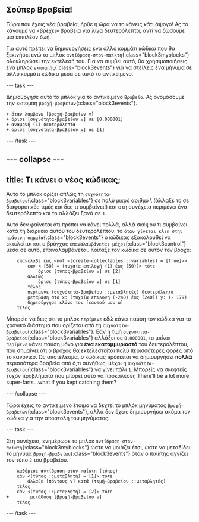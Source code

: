 ## Σούπερ Βραβεία!

Τώρα που έχεις νέα βραβεία, ήρθε η ώρα να το κάνεις κάτι άψογο! Ας το κάνουμε να «βρέχει» βραβεία για λίγα δευτερόλεπτα, αντί να δώσουμε μια επιπλέον ζωή.

Για αυτό πρέπει να δημιουργήσεις ένα άλλο κομμάτι κώδικα που θα ξεκινήσει ενώ το μπλοκ `αντίδραση-στον-παίκτη`{:class="block3myblocks"} ολοκληρώσει την εκτέλεσή του. Για να συμβεί αυτό, θα χρησιμοποιήσεις ένα μπλοκ `εκπομπής`{:class="block3events"} για να στείλεις ένα μήνυμα σε άλλο κομμάτι κώδικα μέσα σε αυτό το αντικείμενο.

--- task ---

Δημιούργησε αυτό το μπλοκ για το αντικείμενο `Βραβείο`. Ας ονομάσουμε την εκπομπή `βροχή-βραβείων`{:class="block3events"}.

```blocks3
+ όταν λαμβάνω [βροχή-βραβείων v]
+ όρισε [συχνότητα-βραβείου v] σε [0.000001]
+ αναμονή (1) δευτερόλεπτα
+ όρισε [συχνότητα-βραβείου v] σε [1]
```

--- /task ---

--- collapse ---
---
title: Τι κάνει ο νέος κώδικας;
---

Αυτό το μπλοκ ορίζει απλώς τη `συχνότητα-βραβείου`{:class="block3variables"} σε πολύ μικρό αριθμό \ (άλλαξέ το σε διαφορετικές τιμές και δες τι συμβαίνει!\) και στη συνέχεια περιμένει ένα δευτερόλεπτο και το αλλάζει ξανά σε `1`.

Αυτό δεν φαίνεται ότι πρέπει να κάνει πολλά, αλλά σκέψου τι συμβαίνει κατά τη διάρκεια αυτού του δευτερολέπτου: το `όταν γίνεται κλικ στην πράσινη σημαία`{:class="block3events"} ο κώδικας εξακολουθεί να εκτελείται και ο βρόγχος `επαναλαμβάνεται μέχρι`{:class="block3control"} μέσα σε αυτό, επαναλαμβάνεται. Κοίταξε τον κώδικα σε αυτόν τον βρόχο:

```blocks3
    επανέλαβε έως <not <(create-collectables ::variables) = [true]>>
        εαν < [50] = (τυχαία επιλογή (1) έως (50))> τότε
            όρισε [τύπος-βραβείου v] σε [2]
        αλλιώς
            όρισε [τύπος-βραβείου v] σε [1]
        τέλος
        περίμενε (συχνότητα-βραβείου ::μεταβλητές) δευτερόλεπτα
        μετάβαση στο x: (τυχαία επιλογή (-240) έως (240)) y: (- 179)
        δημιούργησε κλώνο του [εαυτού μου ω]
    τέλος
```

Μπορείς να δεις ότι το μπλοκ `περίμενε` εδώ κάνει παύση τον κώδικα για το χρονικό διάστημα που ορίζεται από τη `συχνότητα-βραβείου`{:class="block3variables"}. Εάν η τιμή `συχνότητα-βραβείου`{:class="block3variables"} αλλάξει σε `0.000001`, το μπλοκ `περίμενε` κάνει παύση μόνο για **ένα εκατομμυριοστό** του δευτερολέπτου, που σημαίνει ότι ο βρόχος θα εκτελεστείται πολύ περισσότερες φορές από το κανονικό. Ως αποτέλεσμα, ο κώδικας πρόκειται να δημιουργήσει **πολλά** περισσότερα βραβεία από ό,τι συνήθως, μέχρι η `συχνότητα-βραβείου`{:class="block3variables"} να γίνει πάλι `1`. Μπορείς να σκεφτείς τυχόν προβλήματα που μπορεί αυτό να προκαλέσει; There’ll be a lot more super-farts…what if you kept catching them?

--- /collapse ---

Τώρα έχεις το αντικείμενο έτοιμο να δεχτεί το μπλόκ μηνύματος `βροχή-βραβείων`{:class="block3events"}, αλλά δεν έχεις δημιουργήσει ακόμα τον κώδικα για την αποστολή του μηνύματος.

--- task ---

Στη συνέχεια, ενημέρωσε το μπλοκ `αντίδραση-στον-παίκτη`{:class="block3myblocks"} ώστε να μοιάζει έτσι, ώστε να μεταδίδει το μήνυμα `βροχή-βραβείων`{:class="block3events"} όταν ο παίκτης αγγίζει τον τύπο `2` του βραβείου.

```blocks3
    καθόρισε αντίδραση-στον-παίκτη (τύπος)
    εάν <(τύπος ::μεταβλητή) = [1]> τότε
        άλλαξε [πόντους v] κατά (τιμή-βραβείου ::μεταβλητές)
    τέλος
    εάν <(τύπος ::μεταβλητή) = [2]> τότε
+        μετάδοση [βροχή-βραβείου v]
    τέλος
```

--- /task ---
